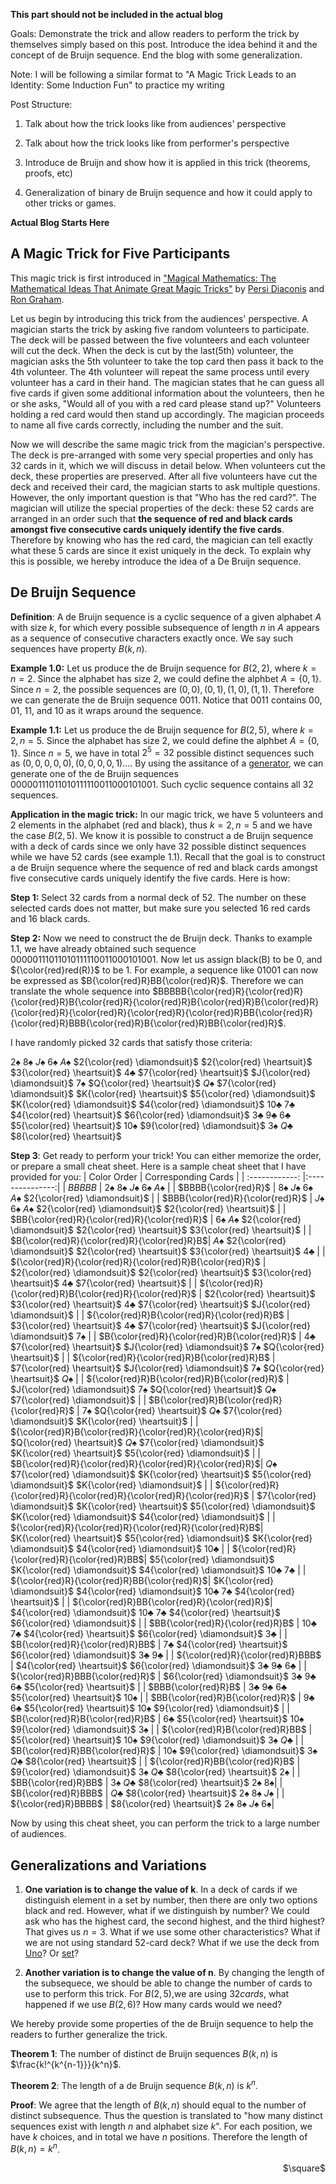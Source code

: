 **This part should not be included in the actual blog**

Goals: Demonstrate the trick and allow readers to perform the trick by themselves simply based on this post. Introduce the idea behind it and the concept of de Bruijn sequence. End the blog with some generalization.

Note: I will be following a similar format to "A Magic Trick Leads to an Identity: Some Induction Fun" to practice my writing

Post Structure:

1. Talk about how the trick looks like from audiences' perspective

2. Talk about how the trick looks like from performer's perspective

3. Introduce de Bruijn and show how it is applied in this trick (theorems, proofs, etc)

4. Generalization of binary de Bruijn sequence and how it could apply to other tricks or games.

**Actual Blog Starts Here**

## A Magic Trick for Five Participants

This magic trick is first introduced in ["Magical Mathematics: The Mathematical Ideas That Animate Great Magic Tricks"](https://press.princeton.edu/books/hardcover/9780691151649/magical-mathematics) by [Persi Diaconis](https://en.wikipedia.org/wiki/Persi_Diaconis) and [Ron Graham](https://en.wikipedia.org/wiki/Ronald_Graham).

Let us begin by introducing this trick from the audiences' perspective. A magician starts the trick by asking five random volunteers to participate. The deck will be passed between the five volunteers and each volunteer will cut the deck. When the deck is cut by the last(5th) volunteer, the magician asks the 5th volunteer to take the top card then pass it back to the 4th volunteer. The 4th volunteer will repeat the same process until every volunteer has a card in their hand. The magician states that he can guess all five cards if given some additional information about the volunteers, then he or she asks, "Would all of you with a red card please stand up?" Volunteers holding a red card would then stand up accordingly. The magician proceeds to name all five cards correctly, including the number and the suit.

Now we will describe the same magic trick from the magician's perspective. The deck is pre-arranged with some very special properties and only has 32 cards in it, which we will discuss in detail below. When volunteers cut the deck, these properties are preserved. After all five volunteers have cut the deck and received their card, the magician starts to ask multiple questions. However, the only important question is that "Who has the red card?". The magician will utilize the special properties of the deck: these 52 cards are arranged in an order such that **the sequence of red and black cards amongst five consecutive cards uniquely identify the five cards**. Therefore by knowing who has the red card, the magician can tell exactly what these 5 cards are since it exist uniquely in the deck. To explain why this is possible, we hereby introduce the idea of a De Bruijn sequence. 

## De Bruijn Sequence
**Definition**: A de Bruijn sequence is a cyclic sequence of a given alphabet $A$ with size $k$, for which every possible subsequence of length $n$ in $A$ appears as a sequence of consecutive characters exactly once. We say such sequences have property $B(k, n)$. 

**Example 1.0:**
Let us produce the de Bruijn sequence for $B(2, 2)$, where $k=n=2$. Since the alphabet has size $2$, we could define the alphbet $A=\{0,1\}$. Since $n=2$, the possible sequences are $(0,0), (0,1), (1,0), (1,1)$. Therefore we can generate the de Bruijn sequence $0011$. Notice that $0011$ contains $00$, $01$, $11$, and $10$ as it wraps around the sequence.
 
**Example 1.1:**
Let us produce the de Bruijn sequence for $B(2, 5)$, where $k=2, n=5$. Since the alphabet has size $2$, we could define the alphbet $A=\{0,1\}$. Since $n=5$, we have in total $2^5=32$ possible distinct sequences such as $(0,0,0,0,0), (0,0,0,0,1)...$. By using the assitance of a [generator](http://www.hakank.org/comb/debruijn.cgi), we can generate one of the de Bruijn sequences $00000111011010111110011000101001$. Such cyclic sequence contains all $32$ sequences.

**Application in the magic trick:**
In our magic trick, we have $5$ volunteers and $2$ elements in the alphabet (red and black), thus $k=2, n=5$ and we have the case $B(2,5)$. We know it is possible to construct a de Bruijn sequence with a deck of cards since we only have $32$ possible distinct sequences while we have 52 cards (see example 1.1). Recall that the goal is to construct a de Bruijn sequence where the sequence of red and black cards amongst five consecutive cards uniquely identify the five cards. Here is how:

**Step 1:** Select $32$ cards from a normal deck of 52. The number on these selected cards does not matter, but make sure you selected $16$ red cards and $16$ black cards.

**Step 2:** Now we need to construct the de Bruijn deck. Thanks to example 1.1, we have already obtained such sequence $00000111011010111110011000101001$. Now let us assign black(B) to be $0$, and ${\color{red}red(R)}$ to be $1$. For example, a sequence like $01001$ can now be expressed as $B{\color{red}R}BB{\color{red}R}$. Therefore we can translate the whole sequence into $BBBBB{\color{red}R}{\color{red}R}{\color{red}R}B{\color{red}R}{\color{red}R}B{\color{red}R}B{\color{red}R}{\color{red}R}{\color{red}R}{\color{red}R}{\color{red}R}BB{\color{red}R}{\color{red}R}BBB{\color{red}R}B{\color{red}R}BB{\color{red}R}$. 

I have randomly picked $32$ cards that satisfy those criteria:

$2{\spadesuit}$ $8{\spadesuit}$ $J{\spadesuit}$ $6{\spadesuit}$ $A{\spadesuit}$ $2{\color{red} \diamondsuit}$ $2{\color{red} \heartsuit}$ $3{\color{red} \heartsuit}$ $4{\clubsuit}$ $7{\color{red} \heartsuit}$ $J{\color{red} \diamondsuit}$ $7{\spadesuit}$ $Q{\color{red} \heartsuit}$ $Q{\spadesuit}$ $7{\color{red} \diamondsuit}$ $K{\color{red} \heartsuit}$ $5{\color{red} \diamondsuit}$ $K{\color{red} \diamondsuit}$ $4{\color{red} \diamondsuit}$ $10{\clubsuit}$ $7{\clubsuit}$ $4{\color{red} \heartsuit}$ $6{\color{red} \diamondsuit}$ $3{\clubsuit}$ $9{\clubsuit}$ $6{\clubsuit}$ $5{\color{red} \heartsuit}$ $10{\spadesuit}$ $9{\color{red} \diamondsuit}$ $3{\spadesuit}$ $Q{\clubsuit}$ $8{\color{red} \heartsuit}$

**Step 3**: Get ready to perform your trick! You can either memorize the order, or prepare a small cheat sheet. Here is a sample cheat sheet that I have provided for you:
| Color Order  | Corresponding Cards  |
| :------------: |:---------------:|
| $BBBBB$      | $2{\spadesuit}$ $8{\spadesuit}$ $J{\spadesuit}$ $6{\spadesuit}$ $A{\spadesuit}$  |
| $BBBB{\color{red}R}$      |    $8{\spadesuit}$ $J{\spadesuit}$ $6{\spadesuit}$ $A{\spadesuit}$ $2{\color{red} \diamondsuit}$     |
| $BBB{\color{red}R}{\color{red}R}$ |    $J{\spadesuit}$ $6{\spadesuit}$ $A{\spadesuit}$ $2{\color{red} \diamondsuit}$ $2{\color{red} \heartsuit}$     |
| $BB{\color{red}R}{\color{red}R}{\color{red}R}$ |  $6{\spadesuit}$ $A{\spadesuit}$ $2{\color{red} \diamondsuit}$ $2{\color{red} \heartsuit}$ $3{\color{red} \heartsuit}$  |
| $B{\color{red}R}{\color{red}R}{\color{red}R}B$|  $A{\spadesuit}$ $2{\color{red} \diamondsuit}$ $2{\color{red} \heartsuit}$ $3{\color{red} \heartsuit}$ $4{\clubsuit}$  |
| ${\color{red}R}{\color{red}R}{\color{red}R}B{\color{red}R}$ |  $2{\color{red} \diamondsuit}$ $2{\color{red} \heartsuit}$ $3{\color{red} \heartsuit}$ $4{\clubsuit}$ $7{\color{red} \heartsuit}$  |
| ${\color{red}R}{\color{red}R}B{\color{red}R}{\color{red}R}$ |  $2{\color{red} \heartsuit}$ $3{\color{red} \heartsuit}$ $4{\clubsuit}$ $7{\color{red} \heartsuit}$ $J{\color{red} \diamondsuit}$  |
| ${\color{red}R}B{\color{red}R}{\color{red}R}B$ |  $3{\color{red} \heartsuit}$ $4{\clubsuit}$ $7{\color{red} \heartsuit}$ $J{\color{red} \diamondsuit}$ $7{\spadesuit}$   |
| $B{\color{red}R}{\color{red}R}B{\color{red}R}$ |  $4{\clubsuit}$ $7{\color{red} \heartsuit}$ $J{\color{red} \diamondsuit}$ $7{\spadesuit}$ $Q{\color{red} \heartsuit}$   |
| ${\color{red}R}{\color{red}R}B{\color{red}R}B$ |  $7{\color{red} \heartsuit}$ $J{\color{red} \diamondsuit}$ $7{\spadesuit}$ $Q{\color{red} \heartsuit}$ $Q{\spadesuit}$   |
| ${\color{red}R}B{\color{red}R}B{\color{red}R}$ |  $J{\color{red} \diamondsuit}$ $7{\spadesuit}$ $Q{\color{red} \heartsuit}$ $Q{\spadesuit}$ $7{\color{red} \diamondsuit}$   |
| $B{\color{red}R}B{\color{red}R}{\color{red}R}$ |  $7{\spadesuit}$ $Q{\color{red} \heartsuit}$ $Q{\spadesuit}$ $7{\color{red} \diamondsuit}$ $K{\color{red} \heartsuit}$   |
| ${\color{red}R}B{\color{red}R}{\color{red}R}{\color{red}R}$|  $Q{\color{red} \heartsuit}$ $Q{\spadesuit}$ $7{\color{red} \diamondsuit}$ $K{\color{red} \heartsuit}$ $5{\color{red} \diamondsuit}$   |
| $B{\color{red}R}{\color{red}R}{\color{red}R}{\color{red}R}$|  $Q{\spadesuit}$ $7{\color{red} \diamondsuit}$ $K{\color{red} \heartsuit}$ $5{\color{red} \diamondsuit}$ $K{\color{red} \diamondsuit}$   |
| ${\color{red}R}{\color{red}R}{\color{red}R}{\color{red}R}{\color{red}R}$ | $7{\color{red} \diamondsuit}$ $K{\color{red} \heartsuit}$ $5{\color{red} \diamondsuit}$ $K{\color{red} \diamondsuit}$ $4{\color{red} \diamondsuit}$  |
| ${\color{red}R}{\color{red}R}{\color{red}R}{\color{red}R}B$| $K{\color{red} \heartsuit}$ $5{\color{red} \diamondsuit}$ $K{\color{red} \diamondsuit}$ $4{\color{red} \diamondsuit}$ $10{\clubsuit}$  |
| ${\color{red}R}{\color{red}R}{\color{red}R}BB$|  $5{\color{red} \diamondsuit}$ $K{\color{red} \diamondsuit}$ $4{\color{red} \diamondsuit}$ $10{\clubsuit}$ $7{\clubsuit}$   |
| ${\color{red}R}{\color{red}R}BB{\color{red}R}$|  $K{\color{red} \diamondsuit}$ $4{\color{red} \diamondsuit}$ $10{\clubsuit}$ $7{\clubsuit}$ $4{\color{red} \heartsuit}$   |
| ${\color{red}R}BB{\color{red}R}{\color{red}R}$| $4{\color{red} \diamondsuit}$ $10{\clubsuit}$ $7{\clubsuit}$ $4{\color{red} \heartsuit}$ $6{\color{red} \diamondsuit}$    |
| $BB{\color{red}R}{\color{red}R}B$ | $10{\clubsuit}$ $7{\clubsuit}$ $4{\color{red} \heartsuit}$ $6{\color{red} \diamondsuit}$ $3{\clubsuit}$   |
| $B{\color{red}R}{\color{red}R}BB$ | $7{\clubsuit}$ $4{\color{red} \heartsuit}$ $6{\color{red} \diamondsuit}$ $3{\clubsuit}$ $9{\clubsuit}$   |
| ${\color{red}R}{\color{red}R}BBB$ | $4{\color{red} \heartsuit}$ $6{\color{red} \diamondsuit}$ $3{\clubsuit}$ $9{\clubsuit}$ $6{\clubsuit}$   |
| ${\color{red}R}BBB{\color{red}R}$ |  $6{\color{red} \diamondsuit}$ $3{\clubsuit}$ $9{\clubsuit}$ $6{\clubsuit}$ $5{\color{red} \heartsuit}$   |
| $BBB{\color{red}R}B$ |  $3{\clubsuit}$ $9{\clubsuit}$ $6{\clubsuit}$ $5{\color{red} \heartsuit}$ $10{\spadesuit}$   |
| $BB{\color{red}R}B{\color{red}R}$ | $9{\clubsuit}$ $6{\clubsuit}$ $5{\color{red} \heartsuit}$ $10{\spadesuit}$ $9{\color{red} \diamondsuit}$  |
| $B{\color{red}R}B{\color{red}R}B$ |  $6{\clubsuit}$ $5{\color{red} \heartsuit}$ $10{\spadesuit}$ $9{\color{red} \diamondsuit}$ $3{\spadesuit}$  |
| ${\color{red}R}B{\color{red}R}BB$  |  $5{\color{red} \heartsuit}$ $10{\spadesuit}$ $9{\color{red} \diamondsuit}$ $3{\spadesuit}$ $Q{\clubsuit}$   |
| $B{\color{red}R}BB{\color{red}R}$   | $10{\spadesuit}$ $9{\color{red} \diamondsuit}$ $3{\spadesuit}$ $Q{\clubsuit}$ $8{\color{red} \heartsuit}$   |
| ${\color{red}R}BB{\color{red}R}B$   | $9{\color{red} \diamondsuit}$ $3{\spadesuit}$ $Q{\clubsuit}$ $8{\color{red} \heartsuit}$ $2{\spadesuit}$   |
| $BB{\color{red}R}BB$   | $3{\spadesuit}$ $Q{\clubsuit}$ $8{\color{red} \heartsuit}$ $2{\spadesuit}$ $8{\spadesuit}$|
| $B{\color{red}R}BBB$   | $Q{\clubsuit}$ $8{\color{red} \heartsuit}$ $2{\spadesuit}$ $8{\spadesuit}$ $J{\spadesuit}$  |
| ${\color{red}R}BBBB$   | $8{\color{red} \heartsuit}$ $2{\spadesuit}$ $8{\spadesuit}$ $J{\spadesuit}$ $6{\spadesuit}$|

Now by using this cheat sheet, you can perform the trick to a large number of audiences.


## Generalizations and Variations

1. **One variation is to change the value of k**. In a deck of cards if we distinguish element in a set by number, then there are only two options black and red. However, what if we distinguish by number? We could ask who has the highest card, the second highest, and the third highest? That gives us $n=3$. What if we use some other characteristics? What if we are not using standard 52-card deck? What if we use the deck from [Uno](https://en.wikipedia.org/wiki/Uno_(card_game))? Or [set](https://en.wikipedia.org/wiki/Set_(card_game))?

2. **Another variation is to change the value of n**. By changing the length of the subsequece, we should be able to change the number of cards to use to perform this trick. For $B(2,5)$,we are using $32 cards$, what happened if we use $B(2,6)$? How many cards would we need?

We hereby provide some properties of the de Bruijn sequence to help the readers to further generalize the trick.

**Theorem 1**: The number of distinct de Bruijn sequences $B(k, n)$ is $\frac{k!^{k^{n-1}}}{k^n}$.

**Theorem 2**: The length of a de Bruijn sequence $B(k,n)$ is $k^n$.

**Proof**: We agree that the length of $B(k,n)$ should equal to the number of distinct subsequence. Thus the question is translated to "how many distinct sequences exist with length $n$ and alphabet size $k$". For each position, we have $k$ choices, and in total we have $n$ positions. Therefore the length of $B(k,n) = k^n$.
<div style="text-align: right"> $\square$ </div>
